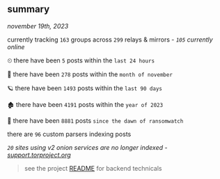 
## summary
_november 19th, 2023_

currently tracking `163` groups across `299` relays & mirrors - _`105` currently online_

⏲ there have been `5` posts within the `last 24 hours`

🦈 there have been `278` posts within the `month of november`

🪐 there have been `1493` posts within the `last 90 days`

🏚 there have been `4191` posts within the `year of 2023`

🦕 there have been `8881` posts `since the dawn of ransomwatch`

there are `96` custom parsers indexing posts

_`20` sites using v2 onion services are no longer indexed - [support.torproject.org](https://support.torproject.org/onionservices/v2-deprecation/)_

> see the project [README](https://github.com/joshhighet/ransomwatch#ransomwatch--) for backend technicals
